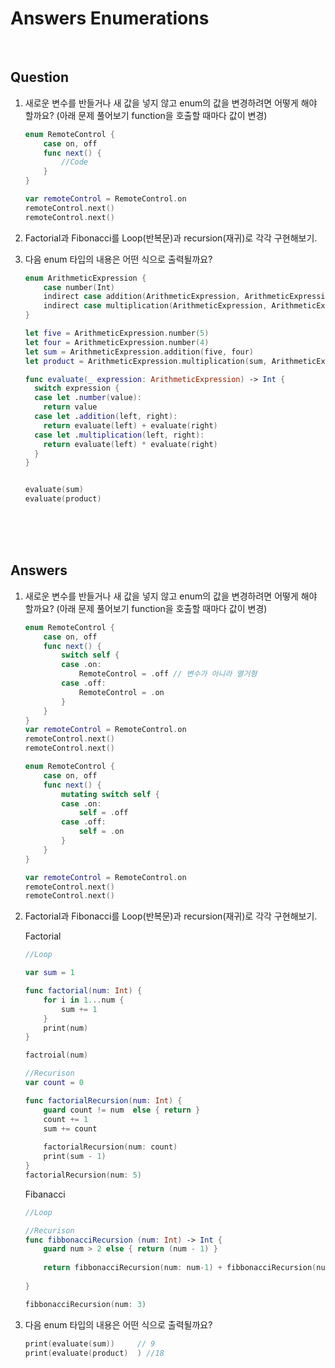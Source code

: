 





# Answers Enumerations



<br>

## Question





1. 새로운 변수를 반들거나 새 값을 넣지 않고 enum의 값을 변경하려면 어떻게 해야 할까요? (아래 문제 풀어보기 function을 호출할 때마다 값이 변경)

   ```swift
   enum RemoteControl {
       case on, off
       func next() {
           //Code
       }
   }
   
   var remoteControl = RemoteControl.on
   remoteControl.next()
   remoteControl.next()
   ```

   

2. Factorial과 Fibonacci를 Loop(반복문)과 recursion(재귀)로 각각 구현해보기.

3. 다음 enum 타입의 내용은 어떤 식으로 출력될까요?

   ```swift
   enum ArithmeticExpression {
       case number(Int)
       indirect case addition(ArithmeticExpression, ArithmeticExpression)
       indirect case multiplication(ArithmeticExpression, ArithmeticExpression)
   }
   
   let five = ArithmeticExpression.number(5)
   let four = ArithmeticExpression.number(4)
   let sum = ArithmeticExpression.addition(five, four)
   let product = ArithmeticExpression.multiplication(sum, ArithmeticExpression.number(2))
   
   func evaluate(_ expression: ArithmeticExpression) -> Int {
     switch expression {
     case let .number(value):
       return value
     case let .addition(left, right):
       return evaluate(left) + evaluate(right)
     case let .multiplication(left, right):
       return evaluate(left) * evaluate(right)
     }
   }
   
   
   evaluate(sum)
   evaluate(product)
   ```

   <br>

   <br>

   <br>

   

## Answers

1. 새로운 변수를 반들거나 새 값을 넣지 않고 enum의 값을 변경하려면 어떻게 해야 할까요? (아래 문제 풀어보기 function을 호출할 때마다 값이 변경)

   ```swift
   enum RemoteControl {
       case on, off
       func next() {
           switch self {
           case .on:
               RemoteControl = .off // 변수가 아니라 열거형
           case .off:
               RemoteControl = .on
           }
       }
   }
   var remoteControl = RemoteControl.on
   remoteControl.next()
   remoteControl.next()
   ```

   ```swift
   enum RemoteControl {
       case on, off
       func next() {
           mutating switch self {
           case .on:
               self = .off
           case .off:
               self = .on
           }
       }
   }
   
   var remoteControl = RemoteControl.on
   remoteControl.next()
   remoteControl.next()
   ```

   

2. Factorial과 Fibonacci를 Loop(반복문)과 recursion(재귀)로 각각 구현해보기.

   Factorial

   ```swift
   //Loop
   
   var sum = 1
   
   func factorial(num: Int) {
       for i in 1...num {
           sum += 1
       }
       print(num)
   }
   
   factroial(num)
   ```

   ````swift
   //Recurison
   var count = 0
   
   func factorialRecursion(num: Int) {
       guard count != num  else { return }
       count += 1
       sum += count
       
       factorialRecursion(num: count)
       print(sum - 1)
   }
   factorialRecursion(num: 5)
   ````

   Fibanacci

   ```swift
   //Loop
   ```

   ```swift
   //Recurison
   func fibbonacciRecursion (num: Int) -> Int {
       guard num > 2 else { return (num - 1) }
       
       return fibbonacciRecursion(num: num-1) + fibbonacciRecursion(num: num-2)
       
   }
   
   fibbonacciRecursion(num: 3)
   
   ```

3. 다음 enum 타입의 내용은 어떤 식으로 출력될까요?

   ```swift
   print(evaluate(sum))     // 9
   print(evaluate(product)  ) //18
   ```

   